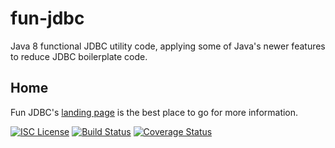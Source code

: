 # fun-jdbc

Java 8 functional JDBC utility code, applying some of Java's newer features to reduce JDBC boilerplate code.

## Home
Fun JDBC's [landing page](http://nwillc.github.io/fun-jdbc/) is the best place to go for more information.

[![ISC License](http://shields-nwillc.rhcloud.com/shield/tldrlegal?package=ISC)](http://shields-nwillc.rhcloud.com/homepage/tldrlegal?package=ISC)
[![Build Status](https://travis-ci.org/nwillc/fun-jdbc.svg?branch=master)](https://travis-ci.org/nwillc/fun-jdbc)
[![Coverage Status](http://shields-nwillc.rhcloud.com/shield/codecov?path=github/nwillc&package=fun-jdbc)](http://shields-nwillc.rhcloud.com/homepage/codecov?path=github/nwillc&package=fun-jdbc)




